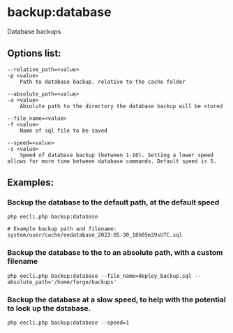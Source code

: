 # backup:database

Database backups

## Options list:

    --relative_path=<value>
    -p <value>
        Path to database backup, relative to the cache folder

    --absolute_path=<value>
    -a <value>
        Absolute path to the directory the database backup will be stored

    --file_name=<value>
    -f <value>
        Name of sql file to be saved

    --speed=<value>
    -s <value>
        Speed of database backup (between 1-10). Setting a lower speed allows for more time between database commands. Default speed is 5.


## Examples:

### Backup the database to the default path, at the default speed

    php eecli.php backup:database

    # Example backup path and filename:
    system/user/cache/eedatabase_2023-05-30_18h05m39sUTC.sql

### Backup the database to the to an absolute path, with a custom filename

    php eecli.php backup:database --file_name=deploy_backup.sql --absolute_path='/home/forge/backups'

### Backup the database at a slow speed, to help with the potential to lock up the database.

    php eecli.php backup:database --speed=1
